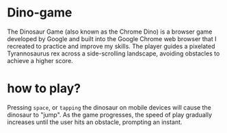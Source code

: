 # Dino-game

The Dinosaur Game (also known as the Chrome Dino) is a browser game developed by Google and built into the Google Chrome web browser that I recreated to practice and improve my skills. The player guides a pixelated Tyrannosaurus rex across a side-scrolling landscape, avoiding obstacles to achieve a higher score.

# how to play?

Pressing `space`, or `tapping` the dinosaur on mobile devices will cause the dinosaur to "jump". As the game progresses, the speed of play gradually increases until the user hits an obstacle, prompting an instant.
